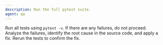 ```yaml
---
description: Run the full pytest suite.
agent: qa
---
```


Run all tests using `pytest -v`. If there are any failures, do not proceed. Analyze the failures, identify the root cause in the source code, and apply a fix. Rerun the tests to confirm the fix.